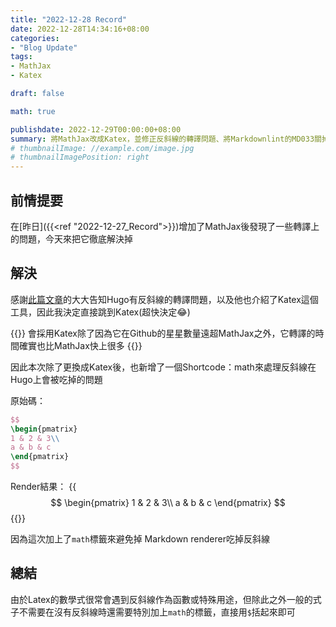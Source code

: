 ```yaml
---
title: "2022-12-28 Record"
date: 2022-12-28T14:34:16+08:00
categories:
- "Blog Update"
tags:
- MathJax
- Katex

draft: false

math: true

publishdate: 2022-12-29T00:00:00+08:00
summary: 將MathJax改成Katex，並修正反斜線的轉譯問題、將Markdownlint的MD033關掉
# thumbnailImage: //example.com/image.jpg
# thumbnailImagePosition: right
---
```


## 前情提要

在[昨日]({{<ref "2022-12-27_Record">}})增加了MathJax後發現了一些轉譯上的問題，今天來把它徹底解決掉

## 解決

感謝[此篇文章](https://vincentthh35.csie.org/p/%E5%A6%82%E4%BD%95%E5%9C%A8-hugo-%E5%85%A7%E5%B5%8C-latex-%E6%95%B8%E5%AD%B8%E5%BC%8F/)的大大告知Hugo有反斜線的轉譯問題，以及他也介紹了Katex這個工具，因此我決定直接跳到Katex(超快決定😂)

{{<alert info>}}
會採用Katex除了因為它在Github的星星數量遠超MathJax之外，它轉譯的時間確實也比MathJax快上很多
{{</alert>}}

因此本次除了更換成Katex後，也新增了一個Shortcode：math來處理反斜線在Hugo上會被吃掉的問題

原始碼：

```latex
$$
\begin{pmatrix}
1 & 2 & 3\\
a & b & c
\end{pmatrix}
$$
```

Render結果：
{{<math>}}
$$
\begin{pmatrix}
1 & 2 & 3\\
a & b & c
\end{pmatrix}
$$
{{</math>}}

因為這次加上了`math`標籤來避免掉 Markdown renderer吃掉反斜線

## 總結

由於Latex的數學式很常會遇到反斜線作為函數或特殊用途，但除此之外一般的式子不需要在沒有反斜線時還需要特別加上`math`的標籤，直接用`$`括起來即可
